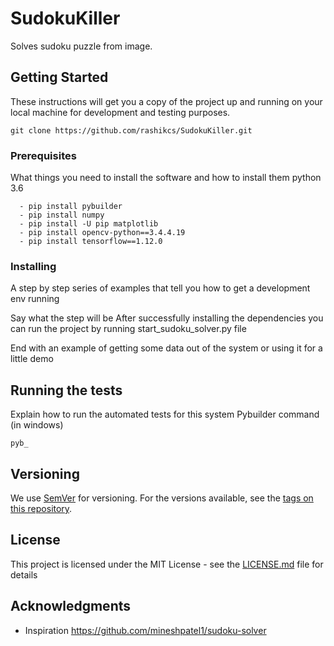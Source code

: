# SudokuKiller
Solves sudoku puzzle from image.

## Getting Started
These instructions will get you a copy of the project up and running on your local machine for development and testing purposes.

```
git clone https://github.com/rashikcs/SudokuKiller.git
```

### Prerequisites

What things you need to install the software and how to install them
python 3.6
```
  - pip install pybuilder
  - pip install numpy
  - pip install -U pip matplotlib
  - pip install opencv-python==3.4.4.19
  - pip install tensorflow==1.12.0
```

### Installing

A step by step series of examples that tell you how to get a development env running

Say what the step will be
After successfully installing the dependencies you can run the project by running start_sudoku_solver.py file

End with an example of getting some data out of the system or using it for a little demo

## Running the tests

Explain how to run the automated tests for this system
Pybuilder command (in windows)

```
pyb_
```

## Versioning

We use [SemVer](http://semver.org/) for versioning. For the versions available, see the [tags on this repository](https://github.com/your/project/tags). 


## License

This project is licensed under the MIT License - see the [LICENSE.md](LICENSE.md) file for details

## Acknowledgments

* Inspiration
  https://github.com/mineshpatel1/sudoku-solver
